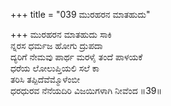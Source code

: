 +++
title = "039 ಮುರಹರನ ಮಾತಹುದು"

+++
ಮುರಹರನ ಮಾತಹುದು ಸಾಕಿ  
ನ್ನರಸ ಧರ್ಮಜ ಹೋಗು ದ್ರುಪದಾ  
ದ್ಯರಿಗೆ ನೇಮವು ಪಾರ್ಥ ಮರಳೈ ತಂದೆ ಪಾಳಯಕೆ  
ಧರೆಯ ಲೋಲುಪ್ತಿಯಲಿ ಸಲೆ ಕಾ  
ತರಿಸಿ ತಪ್ಪಿದೆವೆಮ್ಮೊಳೆಂಬೀ  
ಧರಧುರವ ನೆನೆಯದಿರಿ ವಿಜಯಿಗಳಾಗಿ ನೀವೆಂದ       ॥39॥
